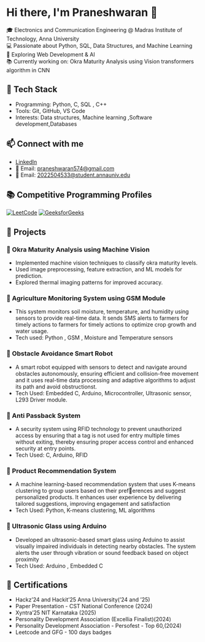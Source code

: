 # Hi there, I'm Praneshwaran 👋  

🎓 Electronics and Communication Engineering @ Madras Institute of Technology, Anna University  
💻 Passionate about Python, SQL, Data Structures, and Machine Learning  
🚀 Exploring Web Development & AI  
📚 Currently working on: Okra Maturity Analysis using Vision transformers algorithm in CNN  

## 🔧 Tech Stack
- Programming: Python, C, SQL , C++  
- Tools: Git, GitHub, VS Code  
- Interests: Data structures, Machine learning ,Software development,Databases  

## 📫 Connect with me
- [LinkedIn](https://www.linkedin.com/in/praneshwaranm354/)  
- 📧 Email: praneshwaran574@gmail.com
- 📧 Email: 2022504533@student.annauniv.edu

## 📚 Competitive Programming Profiles

[![LeetCode](https://img.shields.io/badge/LeetCode-000000?style=for-the-badge&logo=LeetCode&logoColor=white)](https://leetcode.com/u/pranesh354/)
[![GeeksforGeeks](https://img.shields.io/badge/GeeksforGeeks-2F8D46?style=for-the-badge&logo=GeeksforGeeks&logoColor=white)](https://www.geeksforgeeks.org/user/praneshwztfk/)

## 🚀 Projects

### 🔹 Okra Maturity Analysis using Machine Vision
- Implemented machine vision techniques to classify okra maturity levels.
- Used image preprocessing, feature extraction, and ML models for prediction.
- Explored thermal imaging patterns for improved accuracy.

### 🔹 Agriculture Monitoring System using GSM Module
- This system monitors soil moisture, temperature, and humidity using sensors to provide real-time data. It sends SMS alerts to farmers for timely actions to farmers for timely actions to optimize crop growth and water usage.
- Tech used: Python , GSM , Moisture and Temperature sensors

### 🔹 Obstacle Avoidance Smart Robot
- A smart robot equipped with sensors to detect and navigate around obstacles autonomously, ensuring efficient and
collision-free movement and it uses real-time data processing and adaptive algorithms to adjust its path and avoid
obstructionst.
- Tech Used: Embedded C, Arduino, Microcontroller, Ultrasonic sensor, L293 Driver module.

### 🔹 Anti Passback System
- A security system using RFID technology to prevent unauthorized access by ensuring that a tag is not used for entry
multiple times without exiting, thereby ensuring proper access control and enhanced security at entry points.
- Tech Used: C, Arduino, RFID

### 🔹 Product Recommendation System
- A machine learning-based recommendation system that uses K-means clustering to group users based on their preferences and suggest personalized products. It enhances user experience by delivering tailored suggestions, improving
engagement and satisfaction
- Tech Used: Python, K-means clustering, ML algorithms

### 🔹 Ultrasonic Glass using Arduino
- Developed an ultrasonic-based smart glass using Arduino to assist visually impaired individuals in detecting nearby
obstacles. The system alerts the user through vibration or sound feedback based on object proximity
- Tech Used: Arduino , Embedded C

## 🚀 Certifications

- Hackz’24 and Hackit’25 Anna University(’24 and ’25)
- Paper Presentation - CST National Conference (2024)
- Xyntra’25 NIT Karnataka (2025)
- Personality Development Association (Excellia Finalist)(2024)
- Personality Development Association - Persofest - Top 60,(2024)
- Leetcode and GFG - 100 days badges



